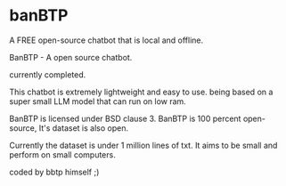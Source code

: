 # banBTP
 A FREE open-source chatbot that is local and offline. 

 BanBTP - A open source chatbot.

 currently completed. 

This chatbot is extremely lightweight and easy to use. being based on a super small LLM model that can run on low ram.

BanBTP is licensed under BSD clause 3.
BanBTP is 100 percent open-source, It's dataset is also open.

Currently the dataset is under 1 million lines of txt. It aims to be small and perform on small computers.

coded by bbtp himself ;)
